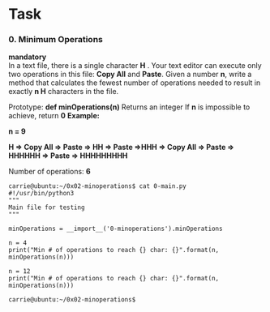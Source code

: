 # Task

### 0. Minimum Operations
**mandatory**       
In a text file, there is a single character  **H** . Your text editor can execute only two operations in this file: **Copy All** and **Paste**. Given a number **n**, write a method that calculates the fewest number of operations needed to result in exactly **n H** characters in the file.

Prototype: **def minOperations(n)**
Returns an integer
If **n** is impossible to achieve, return **0**
__Example:__

**n = 9**

**H => Copy All => Paste => HH => Paste =>HHH => Copy All => Paste => HHHHHH => Paste => HHHHHHHHH**

Number of operations: **6**

```
carrie@ubuntu:~/0x02-minoperations$ cat 0-main.py
#!/usr/bin/python3
"""
Main file for testing
"""

minOperations = __import__('0-minoperations').minOperations

n = 4
print("Min # of operations to reach {} char: {}".format(n, minOperations(n)))

n = 12
print("Min # of operations to reach {} char: {}".format(n, minOperations(n)))

carrie@ubuntu:~/0x02-minoperations$
```

